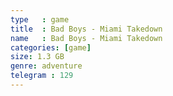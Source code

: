 ```yaml
---
type   : game
title  : Bad Boys - Miami Takedown
name   : Bad Boys - Miami Takedown
categories: [game]
size: 1.3 GB
genre: adventure
telegram : 129
---
```


